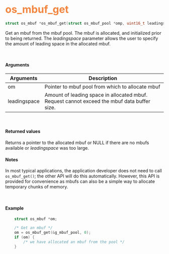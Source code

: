 ## <font color="#F2853F" style="font-size:24pt">os_mbuf_get</font>

```c
struct os_mbuf *os_mbuf_get(struct os_mbuf_pool *omp, uint16_t leadingspace)
```

Get an mbuf from the mbuf pool. The mbuf is allocated, and initialized prior to being returned. The *leadingspace* parameter allows the user to specify the amount of leading space in the allocated mbuf.


<br>

#### Arguments

| Arguments | Description |
|-----------|-------------|
| om | Pointer to mbuf pool from which to allocate mbuf |
| leadingspace | Amount of leading space in allocated mbuf. Request cannot exceed the mbuf data buffer size. |

<br>

#### Returned values

Returns a pointer to the allocated mbuf or NULL if there are no mbufs available or *leadingspace* was too large.
<br>

#### Notes
In most typical applications, the application developer does not need to call `os_mbuf_get()`; the other API will do this automatically. However, this API is provided for convenience as mbufs can also be a simple way to allocate temporary chunks of memory.

<br>

#### Example

```c
	struct os_mbuf *om;

    /* Get an mbuf */
    om = os_mbuf_get(&g_mbuf_pool, 0);
    if (om) {
        /* we have allocated an mbuf from the pool */
    }
```



